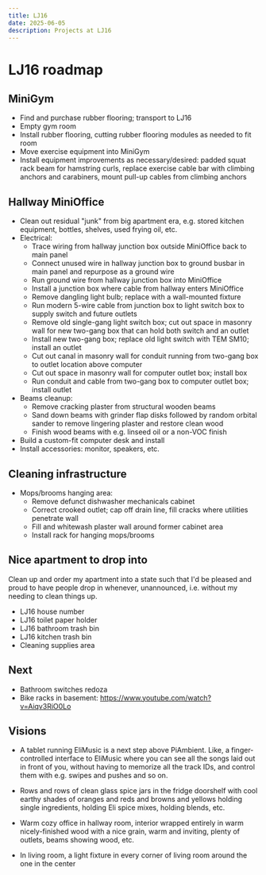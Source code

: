 ```yaml
---
title: LJ16
date: 2025-06-05
description: Projects at LJ16
---
```


# LJ16 roadmap

## MiniGym

- Find and purchase rubber flooring; transport to LJ16
- Empty gym room
- Install rubber flooring, cutting rubber flooring modules as needed to fit room
- Move exercise equipment into MiniGym
- Install equipment improvements as necessary/desired: padded squat rack beam for hamstring curls, replace exercise cable bar with climbing anchors and carabiners, mount pull-up cables from climbing anchors

## Hallway MiniOffice

- Clean out residual "junk" from big apartment era, e.g. stored kitchen equipment, bottles, shelves, used frying oil, etc.
- Electrical:
  - Trace wiring from hallway junction box outside MiniOffice back to main panel
  - Connect unused wire in hallway junction box to ground busbar in main panel and repurpose as a ground wire
  - Run ground wire from hallway junction box into MiniOffice
  - Install a junction box where cable from hallway enters MiniOffice
  - Remove dangling light bulb; replace with a wall-mounted fixture 
  - Run modern 5-wire cable from junction box to light switch box to supply switch and future outlets
  - Remove old single-gang light switch box; cut out space in masonry wall for new two-gang box that can hold both switch and an outlet
  - Install new two-gang box; replace old light switch with TEM SM10; install an outlet
  - Cut out canal in masonry wall for conduit running from two-gang box to outlet location above computer
  - Cut out space in masonry wall for computer outlet box; install box
  - Run conduit and cable from two-gang box to computer outlet box; install outlet
- Beams cleanup:
  - Remove cracking plaster from structural wooden beams
  - Sand down beams with grinder flap disks followed by random orbital sander to remove lingering plaster and restore clean wood
  - Finish wood beams with e.g. linseed oil or a non-VOC finish
- Build a custom-fit computer desk and install
- Install accessories: monitor, speakers, etc.

## Cleaning infrastructure

- Mops/brooms hanging area:
  - Remove defunct dishwasher mechanicals cabinet
  - Correct crooked outlet; cap off drain line, fill cracks where utilities penetrate wall
  - Fill and whitewash plaster wall around former cabinet area
  - Install rack for hanging mops/brooms

## Nice apartment to drop into

Clean up and order my apartment into a state such that I'd be pleased and proud to have people drop in whenever, unannounced, i.e. without my needing to clean things up.

- LJ16 house number
- LJ16 toilet paper holder
- LJ16 bathroom trash bin
- LJ16 kitchen trash bin
- Cleaning supplies area

## Next

- Bathroom switches redoza
- Bike racks in basement: https://www.youtube.com/watch?v=Aiqv3RiO0Lo

## Visions

- A tablet running EliMusic is a next step above PiAmbient. Like, a finger-controlled interface to EliMusic where you can see all the songs laid out in front of you, without having to memorize all the track IDs, and control them with e.g. swipes and pushes and so on.

- Rows and rows of clean glass spice jars in the fridge doorshelf with cool earthy shades of oranges and reds and browns and yellows holding single ingredients, holding Eli spice mixes, holding blends, etc.

- Warm cozy office in hallway room, interior wrapped entirely in warm nicely-finished wood with a nice grain, warm and inviting, plenty of outlets, beams showing wood, etc.

- In living room, a light fixture in every corner of living room around the one in the center
